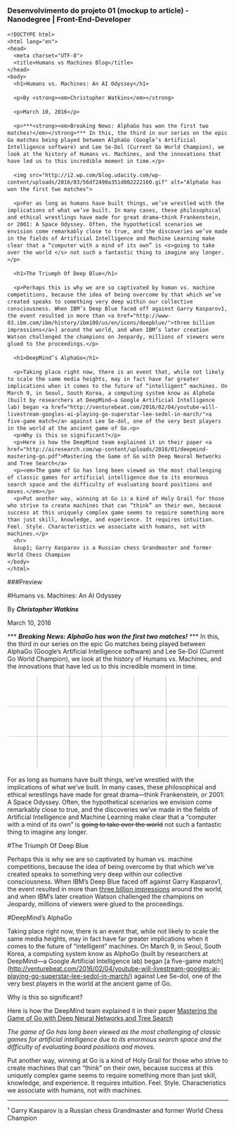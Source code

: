 ### Desenvolvimento do projeto 01 (mockup to article) - Nanodegree | Front-End-Developer

```
<!DOCTYPE html>
<html lang="en">
<head>
  <meta charset="UTF-8">
  <title>Humans vs Machines Blog</title>
</head>
<body>
  <h1>Humans vs. Machines: An AI Odyssey</h1>

  <p>By <strong><em>Christopher Watkins</em></strong>

  <p>March 10, 2016</p>

  <p>***<strong><em>Breaking News: AlphaGo has won the first two matches!</em></strong>*** In this, the third in our series on the epic Go matches being played between AlphaGo (Google’s Artificial Intelligence software) and Lee Se-Dol (Current Go World Champion), we look at the history of Humans vs. Machines, and the innovations that have led us to this incredible moment in time.</p>

  <img src="http://i2.wp.com/blog.udacity.com/wp-content/uploads/2016/03/56df2490a351d802222160.gif" alt="AlphaGo has won the first two matches">

  <p>For as long as humans have built things, we’ve wrestled with the implications of what we’ve built. In many cases, these philosophical and ethical wrestlings have made for great drama—think Frankenstein, or 2001: A Space Odyssey. Often, the hypothetical scenarios we envision come remarkably close to true, and the discoveries we’ve made in the fields of Artificial Intelligence and Machine Learning make clear that a “computer with a mind of its own” is <s>going to take over the world </s> not such a fantastic thing to imagine any longer.</p>

  <h1>The Triumph Of Deep Blue</h1>

  <p>Perhaps this is why we are so captivated by human vs. machine competitions, because the idea of being overcome by that which we’ve created speaks to something very deep within our collective consciousness. When IBM’s Deep Blue faced off against Garry Kasparov1, the event resulted in more than <a href="http://www-03.ibm.com/ibm/history/ibm100/us/en/icons/deepblue/">three billion impressions</a>] around the world, and when IBM’s later creation Watson challenged the champions on Jeopardy, millions of viewers were glued to the proceedings.</p>

  <h1>DeepMind’s AlphaGo</h1>

  <p>Taking place right now, there is an event that, while not likely to scale the same media heights, may in fact have far greater implications when it comes to the future of “intelligent” machines. On March 9, in Seoul, South Korea, a computing system know as AlphoGo (built by researchers at DeepMind—a Google Artificial Intelligence lab) began <a href="http://venturebeat.com/2016/02/04/youtube-will-livestream-googles-ai-playing-go-superstar-lee-sedol-in-march/">a five-game match</a> against Lee Se-dol, one of the very best players in the world at the ancient game of Go.<p>
  <p>Why is this so significant?</p>
  <p>Here is how the DeepMind team explained it in their paper <a href="http://airesearch.com/wp-content/uploads/2016/01/deepmind-mastering-go.pdf">Mastering the Game of Go with Deep Neural Networks and Tree Search</a>
  <p><em>The game of Go has long been viewed as the most challenging of classic games for artificial intelligence due to its enormous search space and the difficulty of evaluating board positions and moves.</em></p>
  <p>Put another way, winning at Go is a kind of Holy Grail for those who strive to create machines that can “think” on their own, because success at this uniquely complex game seems to require something more than just skill, knowledge, and experience. It requires intuition. Feel. Style. Characteristics we associate with humans, not with machines.</p>
  <hr>
  &sup1; Garry Kasparov is a Russian chess Grandmaster and former World Chess Champion
</body>
</html>
```
###Preview

#Humans vs. Machines: An AI Odyssey

By **_Christopher Watkins_**

March 10, 2016

*** **_Breaking News: AlphaGo has won the first two matches!_** *** In this, the third in our series on the epic Go matches being played between AlphaGo (Google’s Artificial Intelligence software) and Lee Se-Dol (Current Go World Champion), we look at the history of Humans vs. Machines, and the innovations that have led us to this incredible moment in time.</p>

![Gif Apresentação]( 	56df2490a351d802222160.gif)

For as long as humans have built things, we’ve wrestled with the implications of what we’ve built. In many cases, these philosophical and ethical wrestlings have made for great drama—think Frankenstein, or 2001: A Space Odyssey. Often, the hypothetical scenarios we envision come remarkably close to true, and the discoveries we’ve made in the fields of Artificial Intelligence and Machine Learning make clear that a “computer with a mind of its own” is ~~going to take over the world~~ not such a fantastic thing to imagine any longer.

#The Triumph Of Deep Blue

Perhaps this is why we are so captivated by human vs. machine competitions, because the idea of being overcome by that which we’ve created speaks to something very deep within our collective consciousness. When IBM’s Deep Blue faced off against Garry Kasparov1, the event resulted in more than [three billion impressions](http://www-03.ibm.com/ibm/history/ibm100/us/en/icons/deepblue/) around the world, and when IBM’s later creation Watson challenged the champions on Jeopardy, millions of viewers were glued to the proceedings.

#DeepMind’s AlphaGo

Taking place right now, there is an event that, while not likely to scale the same media heights, may in fact have far greater implications when it comes to the future of “intelligent” machines. On March 9, in Seoul, South Korea, a computing system know as AlphoGo (built by researchers at DeepMind—a Google Artificial Intelligence lab) began [a five-game match] (http://venturebeat.com/2016/02/04/youtube-will-livestream-googles-ai-playing-go-superstar-lee-sedol-in-march/) against Lee Se-dol, one of the very best players in the world at the ancient game of Go.

Why is this so significant?

Here is how the DeepMind team explained it in their paper [Mastering the Game of Go with Deep Neural Networks and Tree Search](http://airesearch.com/wp-content/uploads/2016/01/deepmind-mastering-go.pdf")

*The game of Go has long been viewed as the most challenging of classic games for artificial intelligence due to its enormous search space and the difficulty of evaluating board positions and moves.*

Put another way, winning at Go is a kind of Holy Grail for those who strive to create machines that can “think” on their own, because success at this uniquely complex game seems to require something more than just skill, knowledge, and experience. It requires intuition. Feel. Style. Characteristics we associate with humans, not with machines.

--------------------------------------------------------------------------------------------------------------------------------

&sup1; Garry Kasparov is a Russian chess Grandmaster and former World Chess Champion
